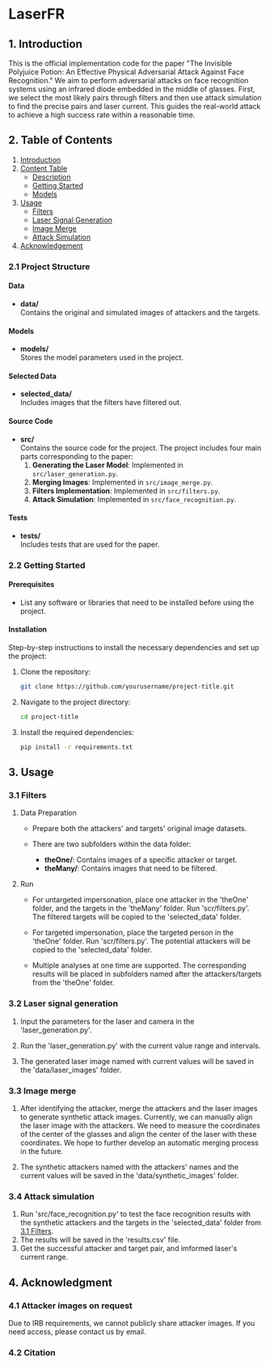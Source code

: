 # LaserFR

## 1. Introduction

This is the official implementation code for the paper "The Invisible Polyjuice Potion: An Effective Physical Adversarial Attack Against Face Recognition." 
We aim to perform adversarial attacks on face recognition systems using an infrared diode embedded in the middle of glasses. 
First, we select the most likely pairs through filters and then use attack simulation to find the precise pairs and laser current. 
This guides the real-world attack to achieve a high success rate within a reasonable time.

## 2. Table of Contents

1. [Introduction](#1-introduction)
2. [Content Table](#2-content-table)
   - [Description](#21-description)
   - [Getting Started](#22-getting-started)
   - [Models](#23-models)
3. [Usage](#3-usage)
   - [Filters](#31-filters)
   - [Laser Signal Generation](#32-laser-signal-generation)
   - [Image Merge](#33-image-merge)
   - [Attack Simulation](#34-attack-simulation)
4. [Acknowledgement](#4-acknowledgment)

### 2.1 Project Structure

   #### Data
   - **data/**  
     Contains the original and simulated images of attackers and the targets.
   
   #### Models
   - **models/**  
     Stores the model parameters used in the project.
   
   #### Selected Data
   - **selected_data/**  
     Includes images that the filters have filtered out.
   
   #### Source Code
   - **src/**  
     Contains the source code for the project.
        The project includes four main parts corresponding to the paper:
      1. **Generating the Laser Model**: Implemented in `src/laser_generation.py`.
      2. **Merging Images**: Implemented in `src/image_merge.py`.
      3. **Filters Implementation**: Implemented in `src/filters.py`.
      4. **Attack Simulation**: Implemented in `src/face_recognition.py`.
   
   #### Tests
   - **tests/**  
     Includes tests that are used for the paper.


### 2.2 Getting Started

#### Prerequisites

- List any software or libraries that need to be installed before using the project.

#### Installation

Step-by-step instructions to install the necessary dependencies and set up the project:

1. Clone the repository:
   ```bash
   git clone https://github.com/yourusername/project-title.git
2. Navigate to the project directory:
   ```bash
   cd project-title
3. Install the required dependencies:
   ```bash
   pip install -r requirements.txt


## 3. Usage

### 3.1 Filters

1. Data Preparation
   
   - Prepare both the attackers' and targets' original image datasets.
   
   - There are two subfolders within the data folder:
      - **theOne/**: Contains images of a specific attacker or target.
      - **theMany/**: Contains images that need to be filtered.

2. Run

   - For untargeted impersonation, place one attacker in the 'theOne' folder, and the targets in the 'theMany' folder. Run 'scr/filters.py'. The filtered targets will be copied to the 'selected_data' folder.
   
   - For targeted impersonation, place the targeted person in the 'theOne' folder. Run 'scr/filters.py'. The potential attackers will be copied to the 'selected_data' folder.
   
   - Multiple analyses at one time are supported. The corresponding results will be placed in subfolders named after the attackers/targets from the 'theOne' folder.

### 3.2 Laser signal generation

1. Input the parameters for the laser and camera in the 'laser_generation.py'.
   
2. Run the 'laser_generation.py' with the current value range and intervals.
   
3. The generated laser image named with current values will be saved in the 'data/laser_images' folder.
   

### 3.3 Image merge

1. After identifying the attacker, merge the attackers and the laser images to generate synthetic attack images.
   Currently, we can manually align the laser image with the attackers.
   We need to measure the coordinates of the center of the glasses and align the center of the laser with these coordinates.
   We hope to further develop an automatic merging process in the future.
   
3. The synthetic attackers named with the attackers' names and the current values will be saved in the 'data/synthetic_images' folder.


### 3.4 Attack simulation

1. Run 'src/face_recognition.py' to test the face recognition results with the synthetic attackers and the targets in the 'selected_data' folder from [3.1 Filters](#22-getting-started).
2. The results will be saved in the 'results.csv' file.
3. Get the successful attacker and target pair, and imformed laser's current range.

## 4. Acknowledgment

### 4.1 Attacker images on request

Due to IRB requirements, we cannot publicly share attacker images. If you need access, please contact us by email.

### 4.2 Citation





   


